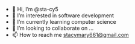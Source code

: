 - 👋 Hi, I’m @sta-cy5
- 👀 I’m interested in software development
- 🌱 I’m currently learning computer science
- 💞️ I’m looking to collaborate on ...
- 📫 How to reach me stacymary661@gmail.com

<!---
sta-cy5/sta-cy5 is a ✨ special ✨ repository because its `README.md` (this file) appears on your GitHub profile.
You can click the Preview link to take a look at your changes.
--->
